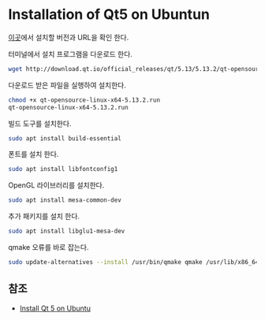 # Installation of Qt5 on Ubuntun

[이곳](http://download.qt.io/official_releases/qt/)에서 설치할 버전과 URL을 확인 한다.

터미널에서 설치 프로그램을 다운로드 한다.

```sh
wget http://download.qt.io/official_releases/qt/5.13/5.13.2/qt-opensource-linux-x64-5.13.2.run
```

다운로드 받은 파일을 실행하여 설치한다.

```sh
chmod +x qt-opensource-linux-x64-5.13.2.run
qt-opensource-linux-x64-5.13.2.run
```

빌드 도구를 설치한다.

```sh
sudo apt install build-essential
```

폰트를 설치 한다.

```sh
sudo apt install libfontconfig1
```

OpenGL 라이브러리를 설치한다.

```sh
sudo apt install mesa-common-dev
```

추가 패키지를 설치 한다.

```sh
sudo apt install libglu1-mesa-dev
```

qmake 오류를 바로 잡는다.

```sh
sudo update-alternatives --install /usr/bin/qmake qmake /usr/lib/x86_64-linux-gnu/qt5/bin/qmake 100
```

## 참조

- [Install Qt 5 on Ubuntu](https://wiki.qt.io/Install_Qt_5_on_Ubuntu)

